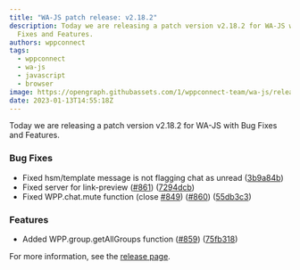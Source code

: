 ```yaml
---
title: "WA-JS patch release: v2.18.2"
description: Today we are releasing a patch version v2.18.2 for WA-JS with Bug
  Fixes and Features.
authors: wppconnect
tags:
  - wppconnect
  - wa-js
  - javascript
  - browser
image: https://opengraph.githubassets.com/1/wppconnect-team/wa-js/releases/tag/v2.18.2
date: 2023-01-13T14:55:18Z
---
```


Today we are releasing a patch version v2.18.2 for WA-JS with Bug Fixes and Features.

<!--truncate-->

### Bug Fixes

* Fixed hsm/template message is not flagging chat as unread ([3b9a84b](https://github.com/wppconnect-team/wa-js/commit/3b9a84b33334567b1911e217db6120dd4ad710c9))
* Fixed server for link-preview ([#861](https://github.com/wppconnect-team/wa-js/issues/861)) ([7294dcb](https://github.com/wppconnect-team/wa-js/commit/7294dcbc4494c3d11ce523742cdc240bec3c578e))
* Fixed WPP.chat.mute function (close [#849](https://github.com/wppconnect-team/wa-js/issues/849)) ([#860](https://github.com/wppconnect-team/wa-js/issues/860)) ([55db3c3](https://github.com/wppconnect-team/wa-js/commit/55db3c38ab907e318ec661f9e1264029dd6b9a6f))


### Features

* Added WPP.group.getAllGroups function ([#859](https://github.com/wppconnect-team/wa-js/issues/859)) ([75fb318](https://github.com/wppconnect-team/wa-js/commit/75fb318d44cfc60f0818a54b8567c1d64e6cad8a))

For more information, see the [release page](https://github.com/wppconnect-team/wa-js/releases/tag/v2.18.2).